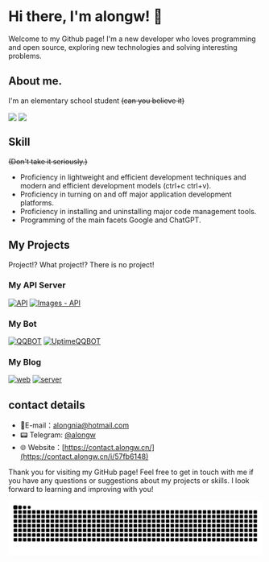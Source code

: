 # Hi there, I'm alongw! 👋

Welcome to my Github page! I'm a new developer who loves programming and open source, exploring new technologies and solving interesting problems.

## About me.

I'm an elementary school student ~~(can you believe it)~~

<p>
      <img
        src="https://github-readme-stats.vercel.app/api?username=alongw&show_icons=true&theme=buefy&include_all_commits=true&count_private=true&hide_rank=true"
        style="height: 200px"
        align="center"
      />
      <img
        src="https://github-readme-stats.vercel.app/api/top-langs/?username=alongw&layout=compact&card_width=320"
        height="200"
        align="center"
      />
    </p>

## Skill

~~(Don't take it seriously.)~~

- Proficiency in lightweight and efficient development techniques and modern and efficient development models (ctrl+c ctrl+v).
- Proficiency in turning on and off major application development platforms.
- Proficiency in installing and uninstalling major code management tools.
- Programming of the main facets Google and ChatGPT.

## My Projects

Project!? What project!? There is no project!


### My API Server

[![API](https://github-readme-stats.vercel.app/api/pin/?username=alongw&repo=nia-api)](https://github.com/alongw/nia-api)
[![Images - API](https://github-readme-stats.vercel.app/api/pin/?username=alongw&repo=nia-images)](https://github.com/alongw/nia-images)

### My Bot

[![QQBOT](https://github-readme-stats.vercel.app/api/pin/?username=alongw&repo=nia-qq-bot)](https://github.com/alongw/nia-qq-bot)
[![UptimeQQBOT](https://github-readme-stats.vercel.app/api/pin/?username=alongw&repo=Uptime-Kuma-qqbot)](https://github.com/alongw/Uptime-Kuma-qqbot)

### My Blog

[![web](https://github-readme-stats.vercel.app/api/pin/?username=liyxiblog&repo=web)](https://github.com/liyxiblog/web)
[![server](https://github-readme-stats.vercel.app/api/pin/?username=liyxiblog&repo=server)](https://github.com/liyxiblog/server)

## contact details

- 📧E-mail：[alongnia@hotmail.com](mailto:alongnia@hotmail.com)
- 📟 Telegram: [@alongw](https://alongw.t.me/)
- 🌐 Website：[https://contact.alongw.cn/](https://contact.alongw.cn/i/57fb6148)

Thank you for visiting my GitHub page! Feel free to get in touch with me if you have any questions or suggestions about my projects or skills. I look forward to learning and improving with you!


<picture>
  <source media="(prefers-color-scheme: dark)" srcset="https://raw.githubusercontent.com/alongw/alongw/snakes/github-contribution-grid-snake-dark.svg">
  <source media="(prefers-color-scheme: light)" srcset="https://raw.githubusercontent.com/alongw/alongw/snakes/github-contribution-grid-snake.svg">
  <img alt="github contribution grid snake animation" src="https://raw.githubusercontent.com/alongw/alongw/snakes/github-contribution-grid-snake.svg">
</picture>
